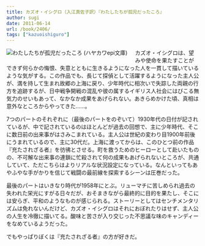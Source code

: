 ```yaml
---
title: カズオ・イシグロ（入江真佐子訳）『わたしたちが孤児だったころ』
author: sugi
date: 2011-06-14
url: /book/2406/
tags: ["kazuoishiguro"]
---
```

<a href="http://www.amazon.co.jp/exec/obidos/ASIN/4151200347/chezsugi-22/ref=nosim/" name="amazletlink" target="_blank"><img src="http://i1.wp.com/ecx.images-amazon.com/images/I/51M8N9M8EGL._SL160_.jpg?w=660" alt="わたしたちが孤児だったころ (ハヤカワepi文庫)" class="alignleft" style="float: left; margin: 0 20px 20px 0;" data-recalc-dims="1" /></a>

カズオ・イシグロは、望みや使命を果たすことができず何らかの悔恨、失意とともに生きるようになった人を一貫して描いているような気がする。この作品でも、長じて探偵として活躍するようになった主人公が、満を持して生まれ故郷の上海に戻り、少年時代に相次いで失踪した両親の行方を追跡するが、日中戦争開戦の混乱や彼の属するイギリス人社会にはびこる無気力のせいもあって、なかなか成果をあげられない。あきらめかけた頃、真相は意外なところからやってきた......。

7つのパートのそれぞれに（最後のパートをのぞいて）1930年代の日付が記されているが、中で記されているのはほとんどが過去の回想で、主に少年時代、そこに数日前の出来事がはさみこまれている。主人公は世紀の変わり目1900年前後にうまれているので、主に30代だ。上海に渡ってからは、このひとつ前の作品『充たされざる者』を彷彿とさせる。町を救うためのヒーローとして赴いたものの、不可解な出来事の連鎖に忙殺されて何の成果もあげられないところが、共通していて、ただこちらはよりリアルな状況設定になっている。なんといってもあやふやな手がかりを信じて戦闘の最前線を探索するシーンは圧巻だった。

最後のパートはいきなり時代が1958年にとぶ。リューマチに苦しめられ過去の失われた栄光にすがる日々だが、おそまきながら最終的に目的を果たし、そこには安らぎ、平和のようなものが感じられる。ストーリーとしてはセンチメンタリズムは免れないんだけど、カズオ・イシグロはそれにおぼれたりはせず、主人公の人生を冷徹に描いてる。酸味と苦さが入り交じった不思議な味のキャンディーをなめているようだった。

でもやっぱりぼくは『充たされざる者』の方が好きだ。

